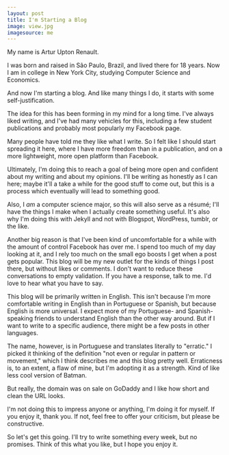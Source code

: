 ```yaml
---
layout: post
title: I'm Starting a Blog
image: view.jpg
imagesource: me
---
```


My name is Artur Upton Renault.

I was born and raised in São Paulo, Brazil, and lived there for 18 years. Now I am in college in New York City, studying Computer Science and Economics.

And now I'm starting a blog. And like many things I do, it starts with some self-justification.

The idea for this has been forming in my mind for a long time. I've always liked writing, and I've had many vehicles for this, including a few student publications and probably most popularly my Facebook page.

Many people have told me they like what I write. So I felt like I should start spreading it here, where I have more freedom than in a publication, and on a more lightweight, more open platform than Facebook.

Ultimately, I'm doing this to reach a goal of being more open and confident about my writing and about my opinions. I'll be writing as honestly as I can here; maybe it'll a take a while for the good stuff to come out, but this is a process which eventually will lead to something good.

Also, I *am* a computer science major, so this will also serve as a résumé; I'll have the things I make when I actually create something useful. It's also why I'm doing this with Jekyll and not with Blogspot, WordPress, tumblr, or the like.

Another big reason is that I've been kind of uncomfortable for a while with the amount of control Facebook has over me. I spend too much of my day looking at it, and I rely too much on the small ego boosts I get when a post gets popular. This blog will be my new outlet for the kinds of things I post there, but without likes or comments. I don't want to reduce these conversations to empty validation. If you have a response, talk to me. I'd love to hear what you have to say. 

This blog will be primarily written in English. This isn't because I'm more comfortable writing in English than in Portuguese or Spanish, but because English is more universal. I expect more of my Portuguese- and Spanish-speaking friends to understand English than the other way around. But if I want to write to a specific audience, there might be a few posts in other languages.

The name, however, is in Portuguese and translates literally to "erratic." I picked it thinking of the definition "not even or regular in pattern or movement," which I think describes me and this blog pretty well. Erraticness is, to an extent, a flaw of mine, but I'm adopting it as a strength. Kind of like less cool version of Batman.

But really, the domain was on sale on GoDaddy and I like how short and clean the URL looks.

I'm not doing this to impress anyone or anything, I'm doing it for myself. If you enjoy it, thank you. If not, feel free to offer your criticism, but please be constructive.

So let's get this going. I'll try to write something every week, but no promises. Think of this what you like, but I hope you enjoy it.